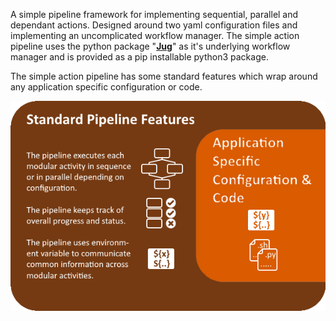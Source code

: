 
A simple pipeline framework for implementing sequential, parallel and dependant actions. Designed around two yaml configuration files and implementing an uncomplicated workflow manager. The simple action pipeline uses the python package "[**Jug**](https://jug.readthedocs.io/en/latest/)" as it's underlying workflow manager and is provided as a pip installable python3 package. 

The simple action pipeline has some standard features which wrap around any application specific configuration or code.  

![simple action pipeline features](img/pipeline-features.png)